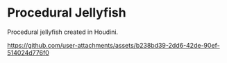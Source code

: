 # Procedural Jellyfish

Procedural jellyfish created in Houdini.

https://github.com/user-attachments/assets/b238bd39-2dd6-42de-90ef-514024d776f0
